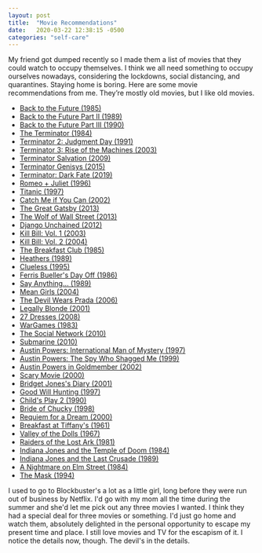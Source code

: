 ```yaml
---
layout: post
title:  "Movie Recommendations"
date:   2020-03-22 12:38:15 -0500
categories: "self-care"
---
```


My friend got dumped recently so I made them a list of movies that they could watch to occupy themselves. I think we all need something to occupy ourselves nowadays, considering the lockdowns, social distancing, and quarantines. Staying home is boring. Here are some movie recommendations from me. They’re mostly old movies, but I like old movies.
<!-- more -->
<ul><li><a href="https://en.wikipedia.org/wiki/Back_to_the_Future" target="_blank">Back to the Future (1985)</a></li>
<li><a href="https://en.wikipedia.org/wiki/Back_to_the_Future_Part_II" target="_blank">Back to the Future Part II (1989)</a></li>
<li><a href="https://en.wikipedia.org/wiki/Back_to_the_Future_Part_III" target="_blank">Back to the Future Part III (1990)</a></li>
<li><a href="https://en.wikipedia.org/wiki/The_Terminator" target="_blank">The Terminator (1984)</a></li>
<li><a href="https://en.wikipedia.org/wiki/Terminator_2:_Judgment_Day" target="_blank">Terminator 2: Judgment Day (1991)</a></li>
<li><a href="https://en.wikipedia.org/wiki/Terminator_3:_Rise_of_the_Machines" target="_blank">Terminator 3: Rise of the Machines (2003)</a></li>
<li><a href="https://en.wikipedia.org/wiki/Terminator_Salvation" target="_blank">Terminator Salvation (2009)</a></li>
<li><a href="https://en.wikipedia.org/wiki/Terminator_Genisys" target="_blank">Terminator Genisys (2015)</a></li>
<li><a href="https://en.wikipedia.org/wiki/Terminator:_Dark_Fate" target="_blank">Terminator: Dark Fate (2019)</a></li>
<li><a href="https://en.wikipedia.org/wiki/Romeo_%2B_Juliet" target="_blank">Romeo + Juliet (1996)</a></li>
<li><a href="https://en.wikipedia.org/wiki/Titanic_(1997_film)" target="_blank">Titanic (1997)</a></li>
<li><a href="https://en.wikipedia.org/wiki/Catch_Me_If_You_Can" target="_blank">Catch Me if You Can (2002)</a></li>
<li><a href="https://en.wikipedia.org/wiki/The_Great_Gatsby_(2013_film)" target="_blank">The Great Gatsby (2013)</a></li>
<li><a href="https://en.wikipedia.org/wiki/The_Wolf_of_Wall_Street_(2013_film)" target="_blank">The Wolf of Wall Street (2013)</a></li>
<li><a href="https://en.wikipedia.org/wiki/Django_Unchained" target="_blank">Django Unchained (2012)</a></li>
<li><a href="https://en.wikipedia.org/wiki/Kill_Bill:_Volume_1" target="_blank">Kill Bill: Vol. 1 (2003)</a></li>
<li><a href="https://en.wikipedia.org/wiki/Kill_Bill:_Volume_2" target="_blank">Kill Bill: Vol. 2 (2004)</a></li>
<li><a href="https://en.wikipedia.org/wiki/The_Breakfast_Club" target="_blank">The Breakfast Club (1985)</a></li>
<li><a href="https://en.wikipedia.org/wiki/Heathers" target="_blank">Heathers (1989)</a></li>
<li><a href="https://en.wikipedia.org/wiki/Clueless_(film)" target="_blank">Clueless (1995)</a></li>
<li><a href="https://en.wikipedia.org/wiki/Ferris_Bueller%27s_Day_Off" target="_blank">Ferris Bueller's Day Off (1986)</a></li>
<li><a href="https://en.wikipedia.org/wiki/Say_Anything..." target="_blank">Say Anything... (1989)</a></li>
<li><a href="https://en.wikipedia.org/wiki/Mean_Girls" target="_blank">Mean Girls (2004)</a></li>
<li><a href="https://en.wikipedia.org/wiki/The_Devil_Wears_Prada_(film)" target="_blank">The Devil Wears Prada (2006)</a></li>
<li><a href="https://en.wikipedia.org/wiki/Legally_Blonde" target="_blank">Legally Blonde (2001)</a></li>
<li><a href="https://en.wikipedia.org/wiki/27_Dresses" target="_blank">27 Dresses (2008)</a></li>
<li><a href="https://en.wikipedia.org/wiki/WarGames" target="_blank">WarGames (1983)</a></li>
<li><a href="https://en.wikipedia.org/wiki/The_Social_Network" target="_blank">The Social Network (2010)</a></li>
<li><a href="https://en.wikipedia.org/wiki/Submarine_(2010_film)" target="_blank">Submarine (2010)</a></li>
<li><a href="https://en.wikipedia.org/wiki/Austin_Powers:_International_Man_of_Mystery" target="_blank">Austin Powers: International Man of Mystery (1997)</a></li>
<li><a href="https://en.wikipedia.org/wiki/Austin_Powers:_The_Spy_Who_Shagged_Me" target="_blank">Austin Powers: The Spy Who Shagged Me (1999)</a></li>
<li><a href="https://en.wikipedia.org/wiki/Austin_Powers_in_Goldmember" target="_blank">Austin Powers in Goldmember (2002)</a></li>
<li><a href="https://en.wikipedia.org/wiki/Scary_Movie" target="_blank">Scary Movie (2000)</a></li>
<li><a href="https://en.wikipedia.org/wiki/Bridget_Jones%27s_Diary_(film)" target="_blank">Bridget Jones's Diary (2001)</a></li>
<li><a href="https://en.wikipedia.org/wiki/Good_Will_Hunting" target="_blank">Good Will Hunting (1997)</a></li>
<li><a href="https://en.wikipedia.org/wiki/Child%27s_Play_2" target="_blank">Child's Play 2 (1990)</a></li>
<li><a href="https://en.wikipedia.org/wiki/Bride_of_Chucky" target="_blank">Bride of Chucky (1998)</a></li>
<li><a href="https://en.wikipedia.org/wiki/Requiem_for_a_Dream" target="_blank">Requiem for a Dream (2000)</a></li>
<li><a href="https://en.wikipedia.org/wiki/Breakfast_at_Tiffany%27s_(film)" target="_blank">Breakfast at Tiffany's (1961)</a></li>
<li><a href="https://en.wikipedia.org/wiki/Valley_of_the_Dolls_(film)" target="_blank">Valley of the Dolls (1967)</a></li>
<li><a href="https://en.wikipedia.org/wiki/Raiders_of_the_Lost_Ark" target="_blank">Raiders of the Lost Ark (1981)</a></li>
<li><a href="https://en.wikipedia.org/wiki/Indiana_Jones_and_the_Temple_of_Doom" target="_blank">Indiana Jones and the Temple of Doom (1984)</a></li>
<li><a href="https://en.wikipedia.org/wiki/Indiana_Jones_and_the_Last_Crusade" target="_blank">Indiana Jones and the Last Crusade (1989)</a></li>
<li><a href="https://en.wikipedia.org/wiki/A_Nightmare_on_Elm_Street" target="_blank">A Nightmare on Elm Street (1984)</a></li>
<li><a href="https://en.wikipedia.org/wiki/The_Mask_(1994_film)" target="_blank">The Mask (1994)</a></li></ul>

I used to go to Blockbuster's a lot as a little girl, long before they were run out of business by Netflix. I'd go with my mom all the time during the summer and she'd let me pick out any three movies I wanted. I think they had a special deal for three movies or something. I'd just go home and watch them, absolutely delighted in the personal opportunity to escape my present time and place. I still love movies and TV for the escapism of it. I notice the details now, though. The devil's in the details.